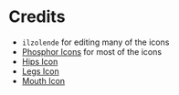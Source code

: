 # Credits

- `ilzolende` for editing many of the icons
- [Phosphor Icons](https://phosphoricons.com) for most of the icons
- [Hips Icon](https://commons.wikimedia.org/wiki/File:Buttocks_morphology.svg)
- [Legs Icon](https://commons.wikimedia.org/wiki/File:Fluent_Emoji_flat_1f9b5.svg)
- [Mouth Icon](https://commons.wikimedia.org/wiki/File:OpenMoji-color_1F444.svg)
